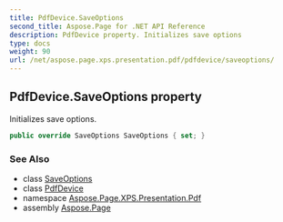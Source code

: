 ```yaml
---
title: PdfDevice.SaveOptions
second_title: Aspose.Page for .NET API Reference
description: PdfDevice property. Initializes save options
type: docs
weight: 90
url: /net/aspose.page.xps.presentation.pdf/pdfdevice/saveoptions/
---
```

## PdfDevice.SaveOptions property

Initializes save options.

```csharp
public override SaveOptions SaveOptions { set; }
```

### See Also

* class [SaveOptions](../../../aspose.page/saveoptions/)
* class [PdfDevice](../)
* namespace [Aspose.Page.XPS.Presentation.Pdf](../../pdfdevice/)
* assembly [Aspose.Page](../../../)


